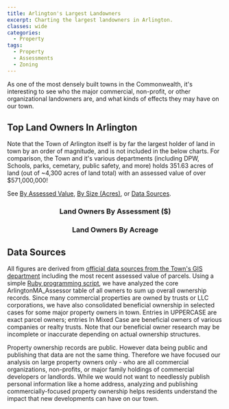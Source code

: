 ```yaml
---
title: Arlington's Largest Landowners
excerpt: Charting the largest landowners in Arlington.
classes: wide
categories:
  - Property
tags:
  - Property
  - Assessments
  - Zoning
---
```


As one of the most densely built towns in the Commonwealth, it's interesting to see who the major commercial, non-profit, or other organizational landowners are, and what kinds of effects they may have on our town.

## Top Land Owners In Arlington

Note that the Town of Arlington itself is by far the largest holder of land in town by an order of magnitude, and is not included in the below charts.  For comparison, the Town and it's various departments (including DPW, Schools, parks, cemetary, public safety, and more) holds 351.63 acres of land (out of ~4,300 acres of land total) with an assessed value of over $571,000,000!

See [By Assessed Value](#assessment), [By Size (Acres)](#acres), or [Data Sources](#data-sources).

<figure id="assessment">
  <div class='chartfigure'>
    <h3 style='text-align: center;'>Land Owners By Assessment ($)</h3>
    <div id="landval"></div>
  </div>
</figure>

<figure id="acres">
  <div class='chartfigure'>
    <h3 style='text-align: center;'>Land Owners By Acreage</h3>
    <div id="landsize"></div>
  </div>
</figure>

## Data Sources

All figures are derived from [official data sources from the Town's GIS department](/property) including the most recent assessed value of parcels.  Using a simple [Ruby programming script](https://github.com/ArlingtonMA/arlingtonma.info/blob/master/src/assessorparser.rb), we have analyzed the core ArlingtonMA_Assessor table of all owners to sum up overall ownership records.  Since many commercial properties are owned by trusts or LLC corporations, we have also consolidated beneficial ownership in selected cases for some major property owners in town.  Entries in UPPERCASE are exact parcel owners; entries In Mixed Case are beneficial owners of various companies or realty trusts.  Note that our beneficial owner research may be incomplete or inaccurate depending on actual ownership structures.

Property ownership records are public.  However data being public and publishing that data are not the same thing.  Therefore we have focused our analysis on large property owners only - who are all commercial organizations, non-profits, or major family holdings of commercial developers or landlords.  While we would not want to needlessly publish personal information like a home address, analyzing and publishing commercially-focused property ownership helps residents understand the impact that new developments can have on our town.

<!-- Actually load our charts/tables -->
<link href="/assets/css/c3.css" rel="stylesheet">
<script src="/assets/js/d3.min.js" charset="utf-8"></script>
<script src="/assets/js/c3.min.js"></script>
<script src="/assets/js/dataread.js"></script>
<script>
const landval = [
  ['Beneficial Owner', 'Assessed Valuation'],
  ["Mirak Family", 82444000],
  ["FHF 1 ARLINGTON 360 LLC", 77839500],
  ["ARLINGTON HOUSING AUTHORITY", 53547800],
  ["ROMAN CATHOLIC ARCH OF BOS", 47729400],
  ["US REIF BRIGHAM SQUARE", 47352400],
  ["NOSTALGIA PROPERTIES LLC", 42307900],
  ["OLD COLONY REALTY PARTNERS LLC", 35668400],
  ["BRENTWOOD REALTY PARTNERS LLC", 32345200],
  ["MILLBROOK SQ APARTMENTS CO", 22719400],
  ["CLAREMONT ARLINGTON SUITES LLC", 22326400],
  ["BROOKS AVENUE LLC", 18647100],
  ["Henry E. Davidson, Jr.", 16661400],
  ["CONSERVATION FOOD & HEALTH", 16281100],
  ["JOHNSON ARTHUR W TR", 14424300],
  ["WINCHESTER COUNTRY CLUB", 14123862],
  ["GALVIN SEAN D/TRUSTEE", 13953700],
  ["BRIGHTVIEW ARLINGTON LLC", 13446200],
  ["SUNRISE ASSISTED LIVING INC", 13027200],
  ["Paul Caruso", 11960000],
  ["Mugar Family", 11789500]
]
c3.generate({
  bindto: '#landval',
  size: {
    height: 600, // Force bars to be wider
  },
  data: {
    x: 'Beneficial Owner',
    rows: landval,
    type: 'bar',
    labels: {
      format: {
        'Assessed Valuation': d3.format('$')
      }
    },
    bar: {
      width: 40
    }
  },
  axis: {
    rotated: true,
    x: {
      type: 'category',
      categories: landval.map(function(v,i) { return v[0]; }).slice(1),
      tick: {
        centered: true
      }
    },
    y: {
      show: false
    }
  }
})

const landsize = [
  ['Beneficial Owner', 'Size in Acres'],
  ['WINCHESTER COUNTRY CLUB', 48.22],
  ['Mirak Family', 20.11],
  ['ROMAN CATHOLIC ARCH OF BOS', 19.92],
  ['ARLINGTON HOUSING AUTHORITY', 19.48],
  ['Mugar Family', 17.83],
  ['FHF 1 ARLINGTON 360 LLC', 16.17],
  ['CATHOLIC CEMETARY ASSOC', 14.92],
  ['BELMONT COUNTRY CLUB INC', 11.32],
  ['NOSTALGIA PROPERTIES LLC', 5.74],
  ['CONSERVATION FOOD & HEALTH', 5.29],
  ['US REIF BRIGHAM SQUARE', 3.87],
  ['Paul Caruso', 3.43],
  ['HOUSING CORP OF ARLINGTON', 3.32],
  ['THE GREEK ORTHODOX CHURCH', 3.31],
  ['GALVIN SEAN D/TRUSTEE', 3.09],
  ['ARLINGTON COAL & LUMBER CO', 3.09],
  ['30 PARK AVE ASSOC LLP', 2.95],
  ['JOHNSON ARTHUR W TR', 2.48],
  ['MILLBROOK SQ APARTMENTS CO', 2.43],
  ['MARLEY WILLIAM GNC', 2.32]
]
c3.generate({
  bindto: '#landsize',
  size: {
    height: 600, // Force bars to be wider
  },
  data: {
    x: 'Beneficial Owner',
    rows: landsize,
    type: 'bar',
    bar: {
      width: 40
    }
  },
  axis: {
    rotated: true,
    x: {
      type: 'category',
      categories: landval.map(function(v,i) { return v[0]; }).slice(1),
      tick: {
        centered: true
      }
    },
    y: {
      show: false
    }
  }
})
</script>